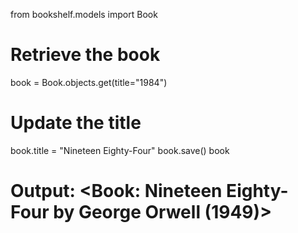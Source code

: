 from bookshelf.models import Book

# Retrieve the book
book = Book.objects.get(title="1984")

# Update the title
book.title = "Nineteen Eighty-Four"
book.save()
book
# Output: <Book: Nineteen Eighty-Four by George Orwell (1949)>

